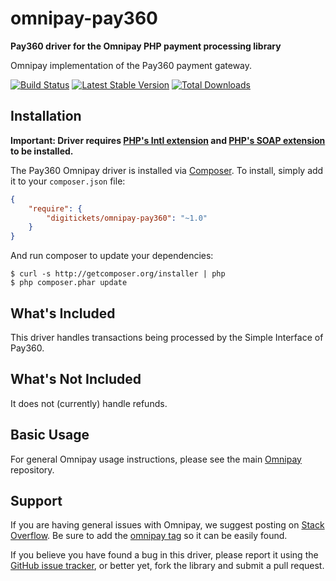 # omnipay-pay360

**Pay360 driver for the Omnipay PHP payment processing library**

Omnipay implementation of the Pay360 payment gateway.

[![Build Status](https://travis-ci.org/digitickets/omnipay-pay360.png?branch=master)](https://travis-ci.org/digitickets/omnipay-pay360)
[![Latest Stable Version](https://poser.pugx.org/digitickets/omnipay-pay360/version.png)](https://packagist.org/packages/digitickets/omnipay-pay360)
[![Total Downloads](https://poser.pugx.org/digitickets/omnipay-pay360/d/total.png)](https://packagist.org/packages/digitickets/omnipay-pay360)

## Installation

**Important: Driver requires [PHP's Intl extension](http://php.net/manual/en/book.intl.php) and [PHP's SOAP extension](http://php.net/manual/en/book.soap.php) to be installed.**

The Pay360 Omnipay driver is installed via [Composer](http://getcomposer.org/). To install, simply add it
to your `composer.json` file:

```json
{
    "require": {
        "digitickets/omnipay-pay360": "~1.0"
    }
}
```

And run composer to update your dependencies:

    $ curl -s http://getcomposer.org/installer | php
    $ php composer.phar update

## What's Included

This driver handles transactions being processed by the Simple Interface of Pay360.

## What's Not Included

It does not (currently) handle refunds.

## Basic Usage

For general Omnipay usage instructions, please see the main [Omnipay](https://github.com/omnipay/omnipay)
repository.

## Support

If you are having general issues with Omnipay, we suggest posting on
[Stack Overflow](http://stackoverflow.com/). Be sure to add the
[omnipay tag](http://stackoverflow.com/questions/tagged/omnipay) so it can be easily found.

If you believe you have found a bug in this driver, please report it using the [GitHub issue tracker](https://github.com/digitickets/omnipay-pay360/issues),
or better yet, fork the library and submit a pull request.
